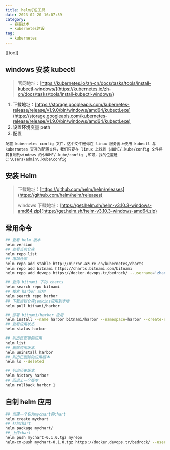 ```yaml
---
title: helm打包工具
date: 2023-02-20 16:07:59
category: 
  - 容器技术
  - kubernetes建设
tag: 
  - kubernetes
---
```


<!-- more -->

[[toc]]

## windows 安装 kubectl

> 官网地址：[https://kubernetes.io/zh-cn/docs/tasks/tools/install-kubectl-windows/](https://kubernetes.io/zh-cn/docs/tasks/tools/install-kubectl-windows/)

1. 下载地址：[https://storage.googleapis.com/kubernetes-release/release/v1.9.0/bin/windows/amd64/kubectl.exe](https://storage.googleapis.com/kubernetes-release/release/v1.9.0/bin/windows/amd64/kubectl.exe)
2. 设置环境变量 path
3. 配置

```text
配置 kubernetes config 文件，这个文件是你在 linux 服务器上使用 kubectl 与 kubernetes 交互的配置文件，我们只要在 linux 上找到 $HOME/.kube/config 文件将其复制到windows 的$HOME/.kube/config ,即可，我的位置是 C:\Users\admin\.kube\config
```

## 安装 Helm

> 下载地址：[https://github.com/helm/helm/releases](https://github.com/helm/helm/releases)
>
> windows 下载地址：[https://get.helm.sh/helm-v3.10.3-windows-amd64.zip](https://get.helm.sh/helm-v3.10.3-windows-amd64.zip)

## 常用命令

```bash
## 查看 helm 版本
helm version
## 查看当前仓库
helm repo list
## 增加仓库
helm repo add stable http://mirror.azure.cn/kubernetes/charts
helm repo add bitnami https://charts.bitnami.com/bitnami
helm repo add devops https://docker.devops.tr/bedrock/ --username='zhanghaijun' --password=12345

## 查询 bitnami 下的 charts
helm search repo bitnami
## 搜索 harbor 应用
helm search repo harbor
## 下载远程仓库jenkins应用到本地
helm pull bitnami/harbor

## 部署 bitnami/harbor 应用
helm install --name harbor bitnami/harbor --namespace=harbor --create-namespace
## 查看应用状态
helm status harbor

## 列出已部署的应用
helm list
## 删除应用版本
helm uninstall harbor
## 列出已删除的应用版本
helm ls --deleted

## 列出历史版本
helm history harbor
## 回退上一个版本
helm rollback harbor 1

```

## 自制 helm 应用

```bash
## 创建一个名为mychart的chart
helm create mychart
## 打包chart
helm package mychart/
## 上传chart
helm push mychart-0.1.0.tgz myrepo
helm-cm-push mychart-0.1.0.tgz https://docker.devops.tr/bedrock/ --username='zhanghaijun' --password=123456
```
